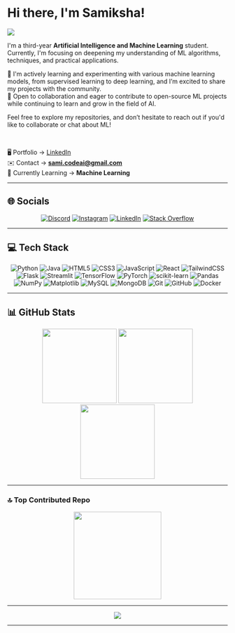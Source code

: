 # Hi there, I'm Samiksha!  
![](https://user-images.githubusercontent.com/18350557/176309783-0785949b-9127-417c-8b55-ab5a4333674e.gif)

I'm a third-year **Artificial Intelligence and Machine Learning** student. Currently, I'm focusing on deepening my understanding of ML algorithms, techniques, and practical applications.  

🔭 I'm actively learning and experimenting with various machine learning models, from supervised learning to deep learning, and I’m excited to share my projects with the community.  
💼 Open to collaboration and eager to contribute to open-source ML projects while continuing to learn and grow in the field of AI.  

Feel free to explore my repositories, and don’t hesitate to reach out if you'd like to collaborate or chat about ML!  

<br>

🖥️ Portfolio → [LinkedIn](https://www.linkedin.com/in/samiksha-sai-thogeti-098303298/)  
✉️ Contact → **sami.codeai@gmail.com**  
🧠 Currently Learning → **Machine Learning**

---

## 🌐 Socials
<div align="center">

[![Discord](https://img.shields.io/badge/Discord-%237289DA.svg?logo=discord&logoColor=white)](https://discord.gg/https://discord.com/channels/@me) 
[![Instagram](https://img.shields.io/badge/Instagram-%23E4405F.svg?logo=Instagram&logoColor=white)](https://www.instagram.com/codeaiml/) 
[![LinkedIn](https://img.shields.io/badge/LinkedIn-%230077B5.svg?logo=linkedin&logoColor=white)](https://www.linkedin.com/in/samiksha-sai-thogeti-098303298/) 
[![Stack Overflow](https://img.shields.io/badge/-Stackoverflow-FE7A16?logo=stack-overflow&logoColor=white)](https://stackoverflow.com/users/26896533/samiksha-sai-thogeti) 

</div>

---

## 💻 Tech Stack
<div align="center">

![Python](https://img.shields.io/badge/python-3670A0?style=for-the-badge&logo=python&logoColor=ffdd54) 
![Java](https://img.shields.io/badge/java-%23ED8B00.svg?style=for-the-badge&logo=openjdk&logoColor=white) 
![HTML5](https://img.shields.io/badge/html5-%23E34F26.svg?style=for-the-badge&logo=html5&logoColor=white) 
![CSS3](https://img.shields.io/badge/css3-%231572B6.svg?style=for-the-badge&logo=css3&logoColor=white) 
![JavaScript](https://img.shields.io/badge/javascript-%23323330.svg?style=for-the-badge&logo=javascript&logoColor=%23F7DF1E) 
![React](https://img.shields.io/badge/react-%2320232a.svg?style=for-the-badge&logo=react&logoColor=%2361DAFB) 
![TailwindCSS](https://img.shields.io/badge/tailwindcss-%2338B2AC.svg?style=for-the-badge&logo=tailwind-css&logoColor=white) 
![Flask](https://img.shields.io/badge/flask-%23000.svg?style=for-the-badge&logo=flask&logoColor=white) 
![Streamlit](https://img.shields.io/badge/Streamlit-%23FE4B4B.svg?style=for-the-badge&logo=streamlit&logoColor=white) 
![TensorFlow](https://img.shields.io/badge/TensorFlow-%23FF6F00.svg?style=for-the-badge&logo=TensorFlow&logoColor=white) 
![PyTorch](https://img.shields.io/badge/PyTorch-%23EE4C2C.svg?style=for-the-badge&logo=PyTorch&logoColor=white) 
![scikit-learn](https://img.shields.io/badge/scikit--learn-%23F7931E.svg?style=for-the-badge&logo=scikit-learn&logoColor=white) 
![Pandas](https://img.shields.io/badge/pandas-%23150458.svg?style=for-the-badge&logo=pandas&logoColor=white) 
![NumPy](https://img.shields.io/badge/numpy-%23013243.svg?style=for-the-badge&logo=numpy&logoColor=white) 
![Matplotlib](https://img.shields.io/badge/Matplotlib-%23ffffff.svg?style=for-the-badge&logo=Matplotlib&logoColor=black) 
![MySQL](https://img.shields.io/badge/mysql-4479A1.svg?style=for-the-badge&logo=mysql&logoColor=white) 
![MongoDB](https://img.shields.io/badge/MongoDB-%234ea94b.svg?style=for-the-badge&logo=mongodb&logoColor=white) 
![Git](https://img.shields.io/badge/git-%23F05033.svg?style=for-the-badge&logo=git&logoColor=white) 
![GitHub](https://img.shields.io/badge/github-%23121011.svg?style=for-the-badge&logo=github&logoColor=white) 
![Docker](https://img.shields.io/badge/docker-%230db7ed.svg?style=for-the-badge&logo=docker&logoColor=white) 

</div>

---

## 📊 GitHub Stats
<div align="center">

<img src="https://github-readme-stats.vercel.app/api?username=SAMI-CODEAI&theme=github_dark&hide_border=false&include_all_commits=true&count_private=true" height="170px"/>  
<img src="https://nirzak-streak-stats.vercel.app/?user=SAMI-CODEAI&theme=github_dark&hide_border=false" height="170px"/>  
<img src="https://github-readme-stats.vercel.app/api/top-langs/?username=SAMI-CODEAI&theme=github_dark&hide_border=false&include_all_commits=true&count_private=true&layout=compact" height="170px"/>  

</div>

---

### 🔝 Top Contributed Repo
<div align="center">

<img src="https://github-contributor-stats.vercel.app/api?username=SAMI-CODEAI&limit=5&theme=github_dark&combine_all_yearly_contributions=true" height="200px"/>

</div>

---

<div align="center">

[![](https://visitcount.itsvg.in/api?id=SAMI-CODEAI&icon=0&color=0)](https://visitcount.itsvg.in)

</div>

---

<!-- Proudly created with GPRM ( https://gprm.itsvg.in ) -->
